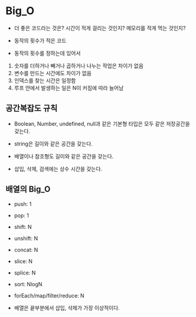 # Big_O

- 더 좋은 코드라는 것은? 시간이 적게 걸리는 것인지? 메모리를 적게 먹는 것인지?
- 동작의 횟수가 적은 코드

- 동작의 횟수를 정하는데 있어서

1. 숫자를 더하거나 빼거나 곱하거나 나누는 작업은 차이가 없음
2. 변수를 만드는 시간에도 차이가 없음
3. 인덱스를 찾는 시간은 일정함
4. 루프 안에서 발생하는 일은 N이 커짐에 따라 늘어남

## 공간복잡도 규칙

- Boolean, Number, undefined, null과 같은 기본형 타입은 모두 같은 저장공간을 갖는다.
- string은 길이와 같은 공간을 갖는다.
- 배열이나 참조형도 길이와 같은 공간을 갖는다.

- 삽입, 삭제, 검색에는 상수 시간을 갖는다.

## 배열의 Big_O

- push: 1
- pop: 1
- shift: N
- unshift: N
- concat: N
- slice: N
- splice: N
- sort: NlogN
- forEach/map/filter/reduce: N

- 배열은 끝부분에서 삽입, 삭제가 가장 이상적이다.
